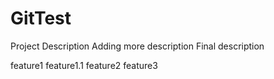 # GitTest

Project Description
Adding more description
Final description

feature1
    feature1.1
feature2
feature3
